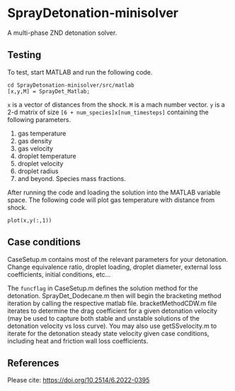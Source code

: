 # SprayDetonation-minisolver
A multi-phase ZND detonation solver. 

## Testing
To test, start MATLAB and run the following code.
```
cd SprayDetonation-minisolver/src/matlab
[x,y,M] = SprayDet_Matlab;
```

`x` is a vector of distances from the shock. `M` is a mach number vector. `y` is a 2-d matrix of size `[6 + num_species]x[num_timesteps]` containing the following parameters.

1. gas temperature
2. gas density
3. gas velocity
4. droplet temperature
5. droplet velocity
6. droplet radius
7. and beyond. Species mass fractions.

After running the code and loading the solution into the MATLAB variable space. The following code will plot gas temperature with distance from shock.

```
plot(x,y(:,1))
```

## Case conditions
CaseSetup.m contains most of the relevant parameters for your detonation. Change equivalence ratio, droplet loading, droplet diameter, external loss coefficients, initial conditions, etc...

The `funcflag` in CaseSetup.m defines the solution method for the detonation. SprayDet_Dodecane.m then will begin the bracketing method iteration by calling the respective matlab file. bracketMethodCDW.m file iterates to determine the drag coefficient for a given detonation velocity (may be used to capture both stable and unstable solutions of the detonation velocity vs loss curve). You may also use getSSvelocity.m to iterate for the detonation steady state velocity given case conditions, including heat and friction wall loss coefficients.


## References
Please cite: 
https://doi.org/10.2514/6.2022-0395
